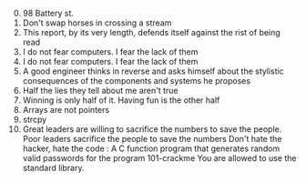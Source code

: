 0. 98 Battery st.
1. Don't swap horses in crossing a stream
2. This report, by its very length, defends itself against the rist of being read
3. I do not fear computers. I fear the lack of them
4. I do not fear computers. I fear the lack of them
5. A good engineer thinks in reverse and asks himself about the stylistic consequences of the components and systems he proposes
6. Half the lies they tell about me aren't true
7. Winning is only half of it. Having fun is the other half
8. Arrays are not pointers
9. strcpy
10. Great leaders are willing to sacrifice the numbers to save the people. Poor leaders sacrifice the people to save the numbers
Don't hate the hacker, hate the code : A C function program that generates random valid passwords for the program 101-crackme
You are allowed to use the standard library.
